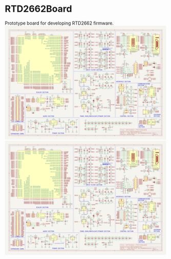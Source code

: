 # RTD2662Board

Prototype board for developing RTD2662 firmware.
![PCB Render](RTD2662Board.png)
![Schematic](RTD2662BoardSchematic.png)
